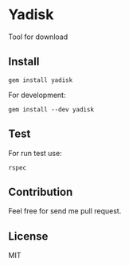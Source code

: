 Yadisk
======

Tool for download


## Install

```
gem install yadisk
```

For development:

```
gem install --dev yadisk
```

## Test

For run test use:

```
rspec
```

## Contribution

Feel free for send me pull request.

## License

MIT

